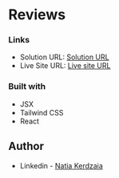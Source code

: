 # Reviews

### Links

- Solution URL: [Solution URL](https://github.com/natiaker/reviews.git)
- Live Site URL: [Live site URL](https://natiaker.github.io/reviews/)

### Built with

- JSX
- Tailwind CSS
- React

## Author

- Linkedin - [Natia Kerdzaia](linkedin.com/in/natiaker/)
